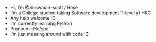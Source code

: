 - Hi, I’m @Snowman-scott / Rose
- I'm a College student taking Software development T-level at HRC
- Any help welcome :D
- I’m currently learning Python
- Pronouns: He/she
- I’m just messing around with code :3
  
<!---
Snowman-scott/Snowman-scott is a ✨ special ✨ repository because its `README.md` (this file) appears on your GitHub profile.
You can click the Preview link to take a look at your changes.
--->
